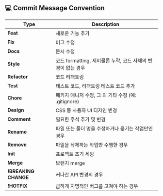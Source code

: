 ## 💻 Commit Message Convention
| **Type** | **Description** |
| --- | --- |
| **Feat** | 새로운 기능 추가 |
| **Fix** | 버그 수정 |
| **Docs** | 문서 수정 |
| **Style** | 코드 formatting, 세미콜론 누락, 코드 자체의 변경이 없는 경우 |
| **Refactor** | 코드 리팩토링 |
| **Test** | 테스트 코드, 리팩토링 테스트 코드 추가 |
| **Chore** | 패키지 매니저 수정, 그 외 기타 수정 (예: .gitignore) |
| **Design** | CSS 등 사용자 UI 디자인 변경 |
| **Comment** | 필요한 주석 추가 및 변경 |
| **Rename** | 파일 또는 폴더 명을 수정하거나 옮기는 작업만인 경우 |
| **Remove** | 파일을 삭제하는 작업만 수행한 경우 |
| **Init** | 프로젝트 초기 세팅 |
| **Merge** | 브랜치 merge |
| **!BREAKING CHANGE** | 커다란 API 변경의 경우 |
| **!HOTFIX** | 급하게 치명적인 버그를 고쳐야 하는 경우 |

